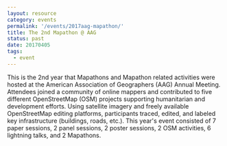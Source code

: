 ```yaml
---
layout: resource
category: events
permalink: '/events/2017aag-mapathon/'
title: The 2nd Mapathon @ AAG
status: past
date: 20170405
tags:
  - event
---
```


This is the 2nd year that Mapathons and Mapathon related activities were hosted at the American Association of Geographers (AAG) Annual Meeting. Attendees joined a community of online mappers and contributed to five different OpenStreetMap (OSM) projects supporting humanitarian and development efforts. Using satellite imagery and freely available OpenStreetMap editing platforms, participants traced, edited, and labeled key infrastructure (buildings, roads, etc.). This year's event consisted of 7 paper sessions, 2 panel sessions, 2 poster sessions, 2 OSM activities, 6 lightning talks, and 2 Mapathons.

